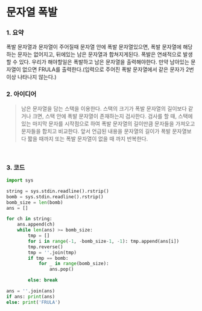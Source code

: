 # 문자열 폭발

### 1. 요약

폭발 문자열과 문자열이 주어질때 문자열 안에 폭발 문자열있으면, 폭발 문자열에 해당하는 문자는 없어지고, 뒤에있는 남은 문자열과 합쳐지게된다. 폭발은 연쇄적으로 발생할 수 있다. 우리가 해야할일은 폭발하고 남은 문자열을 출력해야한다. 만약 남아있는 문자열이 없으면 FRULA를 출력한다.(입력으로 주어진 폭발 문자열에서 같은 문자가 2번이상 나타나지 않는다.)<br/>

### 2. 아이디어

> 남은 문자열을 담는 스택을 이용한다. 스택의 크기가 폭발 문자열의 길이보다 같거나 크면, 스택 안에 폭발 문자열이 존재하는지 검사한다.
> 검사를 할 때, 스택에 있는 마지막 문자를 시작점으로 하여 폭발 문자열의 길이만큼 문자들을 가져오고 문자들을 합치고 비교한다. 앞서 언급된 내용을 문자열의 길이가 폭발 문자열보다 짧을 때까지 또는 폭발 문자열이 없을 때 까지 반복한다.

<br/>

### 3. 코드

```python
import sys

string = sys.stdin.readline().rstrip()
bomb = sys.stdin.readline().rstrip()
bomb_size = len(bomb)
ans = []

for ch in string:
    ans.append(ch)
    while len(ans) >= bomb_size:
        tmp = []
        for i in range(-1, -bomb_size-1, -1): tmp.append(ans[i])
        tmp.reverse()
        tmp = ''.join(tmp)
        if tmp == bomb:            
            for _ in range(bomb_size):
                ans.pop()

        else: break

ans = ''.join(ans)
if ans: print(ans)
else: print('FRULA')
```

